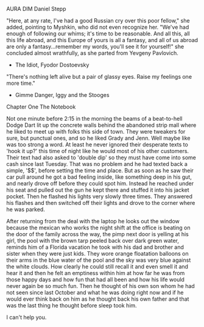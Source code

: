 AURA DIM
Daniel Stepp




"Here, at any rate, I've had a good Russian cry over this poor fellow," she added, 
pointing to Myshkin, who did not even recognize her. "We've had enough of following 
our whims; it's time to be reasonable. And all this, all this life abroad, and this 
Europe of yours is all a fantasy, and all of us abroad are only a fantasy...remember 
my words, you'll see it for yourself!" she concluded almost wrathfully, as she parted 
from Yevgeny Pavlovich.

- The Idiot, Fyodor Dostoevsky


"There's nothing left alive but a pair of glassy eyes. Raise my feelings one more time."

- Gimme Danger, Iggy and the Stooges



Chapter One
The Notebook

  Not one minute before 2:15 in the morning the beams of a beat-to-hell Dodge Dart lit up the concrete walls behind the abandoned 
strip mall where he liked to meet up with folks this side of town. They were tweakers for sure, but punctual ones, and so he liked 
Grady and Jenn. Well maybe like was too strong a word. At least he never ignored their desperate texts to 'hook it up?' this time of night 
like he would most of his other customers. Their text had also asked to 'double dip' so they must have come into some cash since last Tuesday. 
That was no problem and he had texted back a simple, '$$', before setting the time and place. But as soon as he saw their car pull around he 
got a bad feeling inside, like something deep in his gut, and nearly drove off before they could spot him. Instead he reached under his seat 
and pulled out the gun he kept there and stuffed it into his jacket pocket. Then he flashed his lights very slowly three times. They answered his 
flashes and then switched off their lights and drove to the corner where he was parked.



After returning from the deal with the laptop he looks out the window because 
the mexican who works the night shift at the office is beating on the door of the 
family across the way, the pimp next door is yelling at his girl, the pool with 
the brown tarp peeled back over dark green water, reminds him of a Florida vacation he 
took with his dad and brother and sister when they were just kids. They wore orange 
floatation balloons on their arms in the blue water of the pool and the sky was very blue against the 
white clouds. How clearly he could still recall it and even smell it and hear it and then he felt an 
emptiness within him at how far he was from those happy days and how fun that had all been and how his 
life would never again be so much fun. Then he thought of his own son whom he had not seen since last 
October and what he was doing right now and if he would ever think back on him as he thought back
his own father and that was the last thing he thought before sleep took him.

I can't help you.
